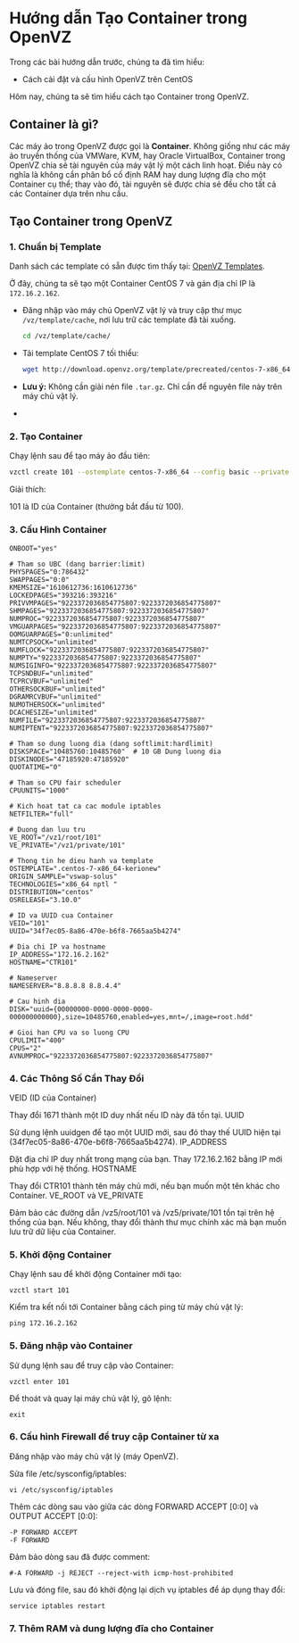 # Hướng dẫn Tạo Container trong OpenVZ

Trong các bài hướng dẫn trước, chúng ta đã tìm hiểu:

- Cách cài đặt và cấu hình OpenVZ trên CentOS

Hôm nay, chúng ta sẽ tìm hiểu cách tạo Container trong OpenVZ.

## Container là gì?

Các máy ảo trong OpenVZ được gọi là **Container**. Không giống như các máy ảo truyền thống của VMWare, KVM, hay Oracle VirtualBox, Container trong OpenVZ chia sẻ tài nguyên của máy vật lý một cách linh hoạt. Điều này có nghĩa là không cần phân bổ cố định RAM hay dung lượng đĩa cho một Container cụ thể; thay vào đó, tài nguyên sẽ được chia sẻ đều cho tất cả các Container dựa trên nhu cầu.

## Tạo Container trong OpenVZ

### 1. Chuẩn bị Template

Danh sách các template có sẵn được tìm thấy tại: [OpenVZ Templates](http://openvz.org/Download/template/precreated).

Ở đây, chúng ta sẽ tạo một Container CentOS 7 và gán địa chỉ IP là `172.16.2.162`.

- Đăng nhập vào máy chủ OpenVZ vật lý và truy cập thư mục `/vz/template/cache`, nơi lưu trữ các template đã tải xuống.

    ```bash
    cd /vz/template/cache/
    ```

- Tải template CentOS 7 tối thiểu:

    ```bash
    wget http://download.openvz.org/template/precreated/centos-7-x86_64-minimal.tar.gz
    ```

- **Lưu ý:** Không cần giải nén file `.tar.gz`. Chỉ cần để nguyên file này trên máy chủ vật lý.
- 
### 2. Tạo Container

Chạy lệnh sau để tạo máy ảo đầu tiên:

```bash
vzctl create 101 --ostemplate centos-7-x86_64 --config basic --private /vz1/private/101 --root /vz1/root/101
```
Giải thích:

101 là ID của Container (thường bắt đầu từ 100).
### 3. Cấu Hình Container
```
ONBOOT="yes"

# Tham so UBC (dang barrier:limit)
PHYSPAGES="0:786432"
SWAPPAGES="0:0"
KMEMSIZE="1610612736:1610612736"
LOCKEDPAGES="393216:393216"
PRIVVMPAGES="9223372036854775807:9223372036854775807"
SHMPAGES="9223372036854775807:9223372036854775807"
NUMPROC="9223372036854775807:9223372036854775807"
VMGUARPAGES="9223372036854775807:9223372036854775807"
OOMGUARPAGES="0:unlimited"
NUMTCPSOCK="unlimited"
NUMFLOCK="9223372036854775807:9223372036854775807"
NUMPTY="9223372036854775807:9223372036854775807"
NUMSIGINFO="9223372036854775807:9223372036854775807"
TCPSNDBUF="unlimited"
TCPRCVBUF="unlimited"
OTHERSOCKBUF="unlimited"
DGRAMRCVBUF="unlimited"
NUMOTHERSOCK="unlimited"
DCACHESIZE="unlimited"
NUMFILE="9223372036854775807:9223372036854775807"
NUMIPTENT="9223372036854775807:9223372036854775807"

# Tham so dung luong dia (dang softlimit:hardlimit)
DISKSPACE="10485760:10485760"  # 10 GB Dung luong dia
DISKINODES="47185920:47185920"
QUOTATIME="0"

# Tham so CPU fair scheduler
CPUUNITS="1000"

# Kich hoat tat ca cac module iptables
NETFILTER="full"

# Duong dan luu tru
VE_ROOT="/vz1/root/101"
VE_PRIVATE="/vz1/private/101"

# Thong tin he dieu hanh va template
OSTEMPLATE=".centos-7-x86_64-kerionew"
ORIGIN_SAMPLE="vswap-solus"
TECHNOLOGIES="x86_64 nptl "
DISTRIBUTION="centos"
OSRELEASE="3.10.0"

# ID va UUID cua Container
VEID="101"
UUID="34f7ec05-8a86-470e-b6f8-7665aa5b4274"

# Dia chi IP va hostname
IP_ADDRESS="172.16.2.162"
HOSTNAME="CTR101"

# Nameserver
NAMESERVER="8.8.8.8 8.8.4.4"

# Cau hinh dia
DISK="uuid={00000000-0000-0000-0000-000000000000},size=10485760,enabled=yes,mnt=/,image=root.hdd"

# Gioi han CPU va so luong CPU
CPULIMIT="400"
CPUS="2"
AVNUMPROC="9223372036854775807:9223372036854775807"
```
### 4. Các Thông Số Cần Thay Đổi

VEID (ID của Container)

Thay đổi 1671 thành một ID duy nhất nếu ID này đã tồn tại.
UUID

Sử dụng lệnh uuidgen để tạo một UUID mới, sau đó thay thế UUID hiện tại (34f7ec05-8a86-470e-b6f8-7665aa5b4274).
IP_ADDRESS

Đặt địa chỉ IP duy nhất trong mạng của bạn. Thay 172.16.2.162 bằng IP mới phù hợp với hệ thống.
HOSTNAME

Thay đổi CTR101 thành tên máy chủ mới, nếu bạn muốn một tên khác cho Container.
VE_ROOT và VE_PRIVATE

Đảm bảo các đường dẫn /vz5/root/101 và /vz5/private/101 tồn tại trên hệ thống của bạn. Nếu không, thay đổi thành thư mục chính xác mà bạn muốn lưu trữ dữ liệu của Container.


### 5. Khởi động Container

Chạy lệnh sau để khởi động Container mới tạo:

```
vzctl start 101
```
Kiểm tra kết nối tới Container bằng cách ping từ máy chủ vật lý:

```
ping 172.16.2.162
```
### 5. Đăng nhập vào Container
Sử dụng lệnh sau để truy cập vào Container:

```
vzctl enter 101
```
Để thoát và quay lại máy chủ vật lý, gõ lệnh:

```
exit
```
### 6. Cấu hình Firewall để truy cập Container từ xa
Đăng nhập vào máy chủ vật lý (máy OpenVZ).

Sửa file /etc/sysconfig/iptables:

```
vi /etc/sysconfig/iptables
```
Thêm các dòng sau vào giữa các dòng FORWARD ACCEPT [0:0] và OUTPUT ACCEPT [0:0]:
```
-P FORWARD ACCEPT
-F FORWARD
```
Đảm bảo dòng sau đã được comment:

```
#-A FORWARD -j REJECT --reject-with icmp-host-prohibited
```
Lưu và đóng file, sau đó khởi động lại dịch vụ iptables để áp dụng thay đổi:

```
service iptables restart
```
### 7. Thêm RAM và dung lượng đĩa cho Container

